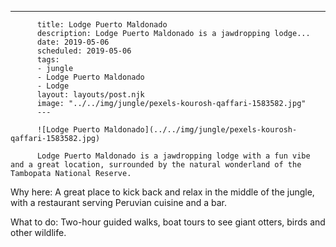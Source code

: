 ---
          title: Lodge Puerto Maldonado
          description: Lodge Puerto Maldonado is a jawdropping lodge...
          date: 2019-05-06
          scheduled: 2019-05-06
          tags:
          - jungle
          - Lodge Puerto Maldonado
          - Lodge
          layout: layouts/post.njk
          image: "../../img/jungle/pexels-kourosh-qaffari-1583582.jpg"
          ---
          
          ![Lodge Puerto Maldonado](../../img/jungle/pexels-kourosh-qaffari-1583582.jpg)
          
          Lodge Puerto Maldonado is a jawdropping lodge with a fun vibe and a great location, surrounded by the natural wonderland of the Tambopata National Reserve.

Why here: A great place to kick back and relax in the middle of the jungle, with a restaurant serving Peruvian cuisine and a bar.

What to do: Two-hour guided walks, boat tours to see giant otters, birds and other wildlife.